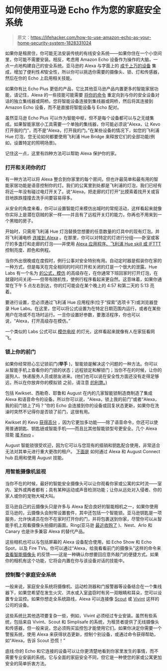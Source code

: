 # 如何使用亚马逊 Echo 作为您的家庭安全系统

> 原文：<https://lifehacker.com/how-to-use-amazon-echo-as-your-home-security-system-1828331024>

如果你是租房住，你可能无法安装传统的有线安全系统——如果你住在一个小空间里，你可能不需要安装。相反，考虑用 Amazon Echo 设备作为操作的大脑，一点一点地构建自己的安全系统。亚马逊的 Alexa 与字面上的 [成千上万的设备](https://developer.amazon.com/alexa/smart-home/compatible?asc_campaign=InlineText&asc_refurl=https://lifehacker.com/how-to-use-amazon-echo-as-your-home-security-system-1828331024&asc_source=&tag=kinjalifehackerlink-20) 集成，增加了便利性*和*安全性，所以你可以挑选你需要的摄像头、锁、灯和传感器，然后在你的 Echo 上启用相关技能。



如果你有比 Echo Plus 更低的产品，它比其他亚马逊产品内置更多的智能家居功能，请记住，Alexa 的一些技能可能需要 [将你的命令](https://fieldguide.gizmodo.com/how-to-build-a-smart-home-where-everything-might-actual-1795448925) 重定向到与你的安全设备对话的独立集线器或网桥。您将智能设备连接到集线器或网桥，然后将其连接到 Amazon Echo 设备，而不是直接将智能设备与 Echo 配对。

虽然亚马逊 Echo Plus 可以作为智能中枢，但不是每个设备都可以与之无缝集成。如果智能家居小工具需要一个单独的集线器，你可能必须说“Alexa，让 Kevo 打开我的门”，而不是“Alexa，打开我的门。”在某些设备的情况下，如您的飞利浦 Hue 灯泡，您无论如何都要使用飞利浦 Hue Bridge 来释放它们的全部功能(例如，设置特定的照明场景)。

记住这一点，这里有四种方法可以帮助 Alexa 保护你的家。

### **打开和关闭你的灯**

有一种方法可以将 Alexa 整合到你家里的每个房间，但也许最简单和最有用的智能家居功能是语音控制你的灯。我们的公寓里到处都是飞利浦的灯泡，我们已经有将近一年没有碰过电灯开关了。说“Alexa，把走廊的灯打开”比摸索着找开关或盲目地跌跌撞撞去洗手间要容易得多。

从安全的角度来看，你可以设置智能灯来模仿出城时的常规活动，这样看起来就像你实际上是潜在窃贼的家一样——并且有了远程开关灯的能力，你再也不用来到一个黑暗的房子。

开始时，只需用飞利浦 Hue 灯泡替换您想要的任意数量的灯具中的现有灯泡，并将飞利浦电桥 [连接到 Alexa](https://www2.meethue.com/en-us/friends-of-hue/amazon-alexa) 。在那里，你可以对特定的灯进行分组——卧室或客厅的多盏灯和走廊的灯泡——并使用 [Alexa 应用程序、飞利浦 Hue skill 或 IFTTT](https://www.tomsguide.com/us/connect-philips-hue-amazon-echo,review-3471.html) 控制亮度、颜色和例程。

当你外出很晚或在度假时，例行公事对安全特别有用。自动定时器是假装你在家的一种方式，但是每天在完全相同的时间打开和关闭的灯是一个很大的泄露。Hue Labs 有一个名为 [的公式，模仿](https://labs.meethue.com/formulas/huelabs/presence-mimicking) 的高级存在，在你通常下班回家时打开灯泡，在就寝时间关闭——但带有随机性，使例行程序看起来更自然。这意味着，如果你通常在下午 5 点左右到达，你的灯可能会在某个晚上的 4:57 和第二天的 5:13 亮着。

要进行设置，您必须通过飞利浦 Hue 应用程序(位于“探索”选项卡下)或浏览器登录 Hue Labs。在这里，您可以将公式设置为在特定日期范围内运行，或者在某些用户在场或不在场时运行。一旦你设置好参数，要激活程序，你也可以说，“Alexa，打开高级存在模仿。”

一个类似的 Labs 公式可以 [模仿电视](https://labs.meethue.com/formulas/huelabs/tv-mimicking) 的灯光，这样看起来就像有人在家狂看网飞。

### **锁上你的前门**

如果你经常担心忘记锁前门(**举手** )，智能锁是解决这个问题的一种方法。你可以从智能手机上查看你的门锁的状态；远程锁定和解锁门；当你不在的时候，让你的遛狗人、快递服务人员或朋友进来。(他们也可以说在安全性方面还没有走得足够远，所以在你放弃你的模拟锁 之前，请注意 [的利弊。)](https://lifehacker.com/we-asked-five-security-experts-if-smart-locks-are-ever-1797910643)

包括 Kwikset、西勒奇、耶鲁和 August 在内的几家智能锁制造商制造了集成 Alexa 和语音命令的设备。所以你可以说，“Alexa，锁上我的前门”或者“Alexa，我的前门锁上了吗？”你的 Echo 会连接到你的设备或回复状态更新，如果你在洗澡时突然不记得你是否锁了前门，这很有用。

Kwikset 的 Kevo [获得高分](https://thewirecutter.com/reviews/the-best-smart-lock/) ，因为它更加多功能——除了语音命令，你还可以使用普通钥匙、钥匙链或智能手机——而且比其他智能锁型号更安全。几个 Alexa 技能 [接 Kevo](https://kevo.zendesk.com/hc/en-us/articles/115004176994-What-Are-the-Difference-Between-Kevo-Skill-and-Kevo-Smart-Home-Skill) 。

August 智能锁很受欢迎，因为它可以与您现有的插销和钥匙配合使用，非常适合无法对其单元进行重大更改的租户。 [下面是](https://support.august.com/integrating-with-amazon-alexa-r1l0L8yCOM) 如何通过 Alexa 和 August Connect hub 启用和使用 August 技能。

### **用智能摄像机监视**

当你不在的时候，最好的智能安全摄像头可以让你观看你家或公寓的实时流——室内、室外或两者都有；具有某种运动或声音检测功能；让你从远处对入侵者、你的家人或你的宠物大喊大叫。

亚马逊自己的云摄像头只是许多与 Alexa 配合良好的智能相机之一，如果你使用亚马逊的，云摄像头会附带设置套件，其中还包括一个智能锁。亚马逊钥匙是一项服务，允许快递员在你不在家时打开你的门，并将包裹送到你家，尽管你可以从智能手机上观看摄像头拍摄的画面。Ring(亚马逊 [最近收购了](https://www.recode.net/2018/2/27/17059768/amazon-ring-acquisition-doorbell) )、Nest、Arlo 和 Canary 也是许多兼容 Alexa 的替代产品。

这些相机也可以与包括屏幕的 Alexa 设备配合使用，如 Echo Show 和 Echo Spot，以及 Fire TVs。你可以通过“Alexa，给我看看前门的摄像头”这样的命令来 [查看智能摄像头](https://developer.amazon.com/blogs/alexa/post/181a2237-8bb8-4dcb-badd-f70d14884c9f/introducing-smart-home-camera-control-with-alexa?asc_campaign=InlineText&asc_refurl=https://lifehacker.com/how-to-use-amazon-echo-as-your-home-security-system-1828331024&asc_source=&tag=kinjalifehackerlink-20) 的反馈——这是一种确认你想要回应意外敲门的便捷方式。如果你的相机有这个功能，它将会内置在你与该设备对话的技能中。

### **控制整个家庭安全系统**

一般来说，家庭安全系统将摄像机、运动检测器和门报警器等设备结合在一个集线器下，如果您希望在发生火灾、洪水或入室盗窃时有另一双眼睛和耳朵，您可以设置专业监控。如果你想走全系统路线，Alexa 可以连接像 [Scout](https://www.scoutalarm.com/integrations/amazon-echo) 或 [Vivint](https://support.vivint.com/how-to/control-system-amazon-echo) 这样的公司的设备。

这些系统比其他选项要复杂一些，例如，Vivint 必须经过专业安装。虽然有些系统，包括来自 Vivint、Scout 和 Simplisafe 的系统，为租赁者提供了无线摄像头和传感器，但一般来说，您必须购买监控包才能使用它们。如果你决定你需要一个警报系统，使用 Alexa 来获得状态更新，控制个别设备，或通过命令获得帮助，如“Alexa，告诉 Scout 恐慌！”

底线:你的 Echo 和它连接的设备可以让你更清楚地看到你家里发生的事情，而不需要专业安装的系统。它与全面的家庭安全不同，但它是一种使您的家或公寓更加安全的简单折衷方法。